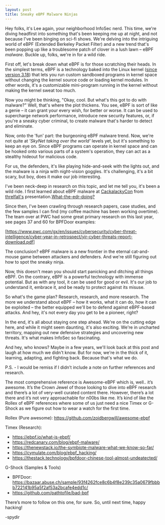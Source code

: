 ```yaml
---
layout: post
title: Sneaky eBPF Malware Ninjas
---
```

Hey folks, it's Lee again, your neighborhood InfoSec nerd. This time, we're diving headfirst into something that's been keeping me up at night, and not because I've been binging on sci-fi shows. We're delving into the intriguing world of eBPF (Extended Berkeley Packet Filter) and a new trend that's been popping up like a troublesome patch of clover in a lush lawn – eBPF *malware*. Buckle up, folks, we're in for a wild ride.

First off, let's break down what eBPF is for those scratching their heads. In the simplest terms, eBPF is a technology baked into the Linux kernel ([since version 3.18](https://kernelnewbies.org/Linux_3.18#bpf.28.29_syscall_for_eBFP_virtual_machine_programs)) that lets you run custom sandboxed programs in kernel space without changing the kernel source code or loading kernel modules. In other words, it's a customizable mini-program running in the kernel without making the kernel sweat too much.

Now you might be thinking, "Okay, cool. But what's this got to do with malware?" Well, that's where the plot thickens. You see, eBPF is sort of like a genie – it can grant your every wish, for better or worse. It can be used to supercharge network performance, introduce new security features, or, if you're a sneaky cyber criminal, to create malware that's harder to detect and eliminate. 

Now, onto the 'fun' part: the burgeoning eBPF malware trend. Now, we're not quite at *'SkyNet taking over the world'* levels yet, but it's something to keep an eye on. Since eBPF programs can operate in kernel space and can be hooked onto various parts of a system's operation, they can act as a stealthy hideout for malicious code.

For us, the defenders, it's like playing hide-and-seek with the lights out, and the malware is a ninja with night-vision goggles. It's challenging, it's a bit scary, but boy, does it make our job interesting. 

I've been neck-deep in research on this topic, and let me tell you, it's been a wild ride. I first learned about eBPF malware at [CackalackyCon](https://cackalackycon.org/) from [threlfall's](https://infocondb.org/presenter/adrian-wood-threlfall) presentation.[What-the-edr-doing?](https://www.youtube.com/watch?v=DLDrsSb_iqI&themeRefresh=1) 

Since then, I've been crawling through research papers, case studies, and the few samples I can find (my coffee machine has been working overtime).  The team over at PWC had some great primary research on this last year, see pages 37 and 60 for BPFDoor examples: 

[https://www.pwc.com/gx/en/issues/cybersecurity/cyber-threat-intelligence/cyber-year-in-retrospect/yir-cyber-threats-report-download.pdf]

The conclusion? eBPF malware is a new frontier in the eternal cat-and-mouse game between attackers and defenders. And we're still figuring out how to spot the sneaky ninja.

Now, this doesn't mean you should start panicking and ditching all things eBPF. On the contrary, eBPF is a powerful technology with immense potential. But as with any tool, it can be used for good or evil. It's our job to understand it, embrace it, and be ready to protect against its misuse.

So what's the game plan? Research, research, and more research. The more we understand about eBPF – how it works, what it can do, how it can be exploited – the better equipped we'll be to defend against eBPF-based attacks. And hey, it's not every day you get to be a pioneer, right?

In the end, it's all about staying one step ahead. We're on the cutting edge here, and while it might seem daunting, it's also exciting. We're in uncharted territory, mapping out new defensive strategies and uncovering new threats. It's what makes InfoSec so fascinating.

And hey, who knows? Maybe in a few years, we'll look back at this post and laugh at how much we didn't know. But for now, we're in the thick of it, learning, adapting, and fighting back. Because that's what we do.


P.S. - I would be remiss if I didn’t include a note on further references and research.

The most comprehensive reference is Awesome-eBPF which is, well.. it’s awesome. It’s the Crown Jewel of those looking to dive into eBPF research and there’s a lot of very-well curated content there. However, there’s a lot there and it’s not very approachable for n00bs like me. It’s kind of like the Rollex of eBPF references where some of us just need a nice Timex or G-Shock as we figure out how to wear a watch for the first time. 

Rollex (Pure awesome): https://github.com/zoidbergwill/awesome-ebpf

Timex (Research):
- https://ebpf.io/what-is-ebpf/
- https://redcanary.com/blog/ebpf-malware/
- https://thenewstack.io/the-symbiote-malware-what-we-know-so-far/
- https://cymulate.com/blog/ebpf_hacking/
- https://thestack.technology/bpfdoor-chinese-tool-almost-undeatected/

G-Shock (Samples & Tools)
- BPFDoor: https://bazaar.abuse.ch/sample/93f4262fce8c6b4f8e239c35a0679fbbbb722141b95a5f2af53a2bcafe4edd1c/
- https://github.com/pathtofile/bad-bpf

There’s more to follow on this one, for sure. So, until next time, happy hacking!

-spydir

